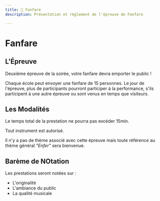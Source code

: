 ```yaml
---
title: 🎷 Fanfare
description: Présentation et règlement de l'épreuve de Fanfare

---
```


# Fanfare

## L'Épreuve

Deuxième épreuve de la soirée, votre fanfare devra emporter le public ! 

Chaque école peut envoyer une fanfare de 15 personnes. 
Le jour de l'épreuve, plus de participants pourront participer à la performance, s'ils participent à une autre épreuve ou sont venus en temps que visiteurs.

## Les Modalités


Le temps total de la prestation ne pourra pas excéder 15min.

Tout instrument est autorisé.

Il n'y a pas de thème associé avec cette épreuve mais toute référence au thème général *"Enfer"* sera bienvenue.


## Barème de NOtation

Les prestations seront notées sur :
* L'originalité
* L'ambiance du public
* La qualité musicale




